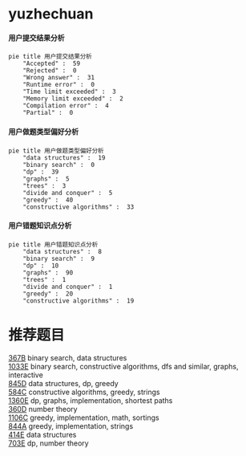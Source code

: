# yuzhechuan

<!-- tabs:start -->



#### **用户提交结果分析**

```mermaid
pie title 用户提交结果分析
    "Accepted" :  59
    "Rejected" :  0
    "Wrong answer" :  31
    "Runtime error" :  0
    "Time limit exceeded" :  3
    "Memory limit exceeded" :  2
    "Compilation error" :  4
    "Partial" :  0
```

#### **用户做题类型偏好分析**

```mermaid
pie title 用户做题类型偏好分析
    "data structures" :  19
    "binary search" :  0
    "dp" :  39
    "graphs" :  5
    "trees" :  3
    "divide and conquer" :  5
    "greedy" :  40
    "constructive algorithms" :  33
```
#### **用户错题知识点分析**

```mermaid
pie title 用户错题知识点分析
    "data structures" :  8
    "binary search" :  9
    "dp" :  10
    "graphs" :  90
    "trees" :  1
    "divide and conquer" :  1
    "greedy" :  20
    "constructive algorithms" :  19
```



<!-- tabs:end -->
# 推荐题目
[367B](https://codeforces.com/contest/367/problem/B)		binary search,
                        data structures		  
[1033E](https://codeforces.com/contest/1033/problem/E)		binary search,
                        constructive algorithms,
                        dfs and similar,
                        graphs,
                        interactive		  
[845D](https://codeforces.com/contest/845/problem/D)		data structures,
                        dp,
                        greedy		  
[584C](https://codeforces.com/contest/584/problem/C)		constructive algorithms,
                        greedy,
                        strings		  
[1360E](https://codeforces.com/contest/1360/problem/E)		dp,
                        graphs,
                        implementation,
                        shortest paths		  
[360D](https://codeforces.com/contest/360/problem/D)		number theory		  
[1106C](https://codeforces.com/contest/1106/problem/C)		greedy,
                        implementation,
                        math,
                        sortings		  
[844A](https://codeforces.com/contest/844/problem/A)		greedy,
                        implementation,
                        strings		  
[414E](https://codeforces.com/contest/414/problem/E)		data structures		  
[703E](https://codeforces.com/contest/703/problem/E)		dp,
                        number theory		  
